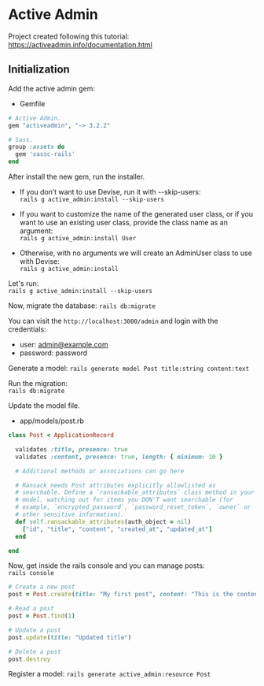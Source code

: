 # Active Admin

Project created following this tutorial: https://activeadmin.info/documentation.html


## Initialization

Add the active admin gem:
- Gemfile
```rb
# Active Admin.
gem "activeadmin", "~> 3.2.2"

# Sass.
group :assets do
  gem 'sassc-rails'
end
```

After install the new gem, run the installer.

- If you don’t want to use Devise, run it with --skip-users:  
`rails g active_admin:install --skip-users`

- If you want to customize the name of the generated user class, or if you want to use an existing user class, provide the class name as an argument:  
`rails g active_admin:install User`

- Otherwise, with no arguments we will create an AdminUser class to use with Devise:  
`rails g active_admin:install`

Let's run:  
`rails g active_admin:install --skip-users`

Now, migrate the database:
`rails db:migrate`

You can visit the `http://localhost:3000/admin` and login with the credentials:
- user: admin@example.com
- password: password

Generate a model:
`rails generate model Post title:string content:text`

Run the migration:  
`rails db:migrate`

Update the model file.
- app/models/post.rb
```rb
class Post < ApplicationRecord

  validates :title, presence: true
  validates :content, presence: true, length: { minimum: 10 }

  # Additional methods or associations can go here

  # Ransack needs Post attributes explicitly allowlisted as
  # searchable. Define a `ransackable_attributes` class method in your `Post`
  # model, watching out for items you DON'T want searchable (for
  # example, `encrypted_password`, `password_reset_token`, `owner` or
  # other sensitive information).
  def self.ransackable_attributes(auth_object = nil)
    ["id", "title", "content", "created_at", "updated_at"]
  end

end
```

Now, get inside the rails console and you can manage posts:  
`rails console`

```rb
# Create a new post
post = Post.create(title: "My first post", content: "This is the content of my first post.")

# Read a post
post = Post.find(1)

# Update a post
post.update(title: "Updated title")

# Delete a post
post.destroy

```

Register a model:
`rails generate active_admin:resource Post`